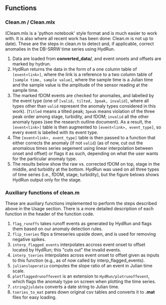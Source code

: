 ## Functions
### Clean.m / Clean.mlx
(Cleam.mlx is a 'python notebook' style format and is much easier to work with. It is also where all recent work has been done: Clean.m is not up to date). 
These are the steps in clean.m to detect and, if applicable, correct anomalies in the DB-SRRW time series using HydRun.
1. Data are loaded from **converted_data/**, and event onsets and offsets are marked by hydrun. 
2. HydRun returns the data in the form of a one column table of `[event<link>]`, where the link is a reference to a two column table of `[sample time, sample value]`, where the sample time is a Julian time and the sample value is the amplitude of the sensor reading at the sample time.
3. The marked fDOM events are checked for anomalies, and labelled by the event type (one of `[valid, tilted, 3peak, invalid]`, where all types other than `valid` represent the anomaly types considered in this work). (`Titled` means a tilted peak; `3peak` means violation of the three peak order among stage, turbidity, and fDOM; `invalid` all the other anomaly types (see the research outline document). As a result, the `[event<link>]` table is then augmented to `[event<link>, event_type]`, so every event is labelled with its event type.
4. The `[event<link>, event_type]` table is then passed to a function that either corrects the anomaly (if not `valid`) (as of now, cut out the anomalous times series segement using linear interpolation between onset and offset) or flags it as such, depending on what the user wants for the particular anomaly type.
5. The results below show the raw vs. corrected fDOM on top, stage in the middle, and turbidity at the bottom. HydRun was used on all three types of time series (i.e., fDOM, stage, turbidity), but the figure belows shows HydRun output only for the stage.

### Auxiliary functions of clean.m
These are auxiliary functions implemented to perform the steps described above in the Usage section.  There is a more detailed description of each function in the header of the function code.
1. `flag_runoffs` takes runoff events as generated by HydRun and flags them based on our anomaly detection rules.
2. `flip_tseries` flips a timeseries upside down, and is used for removing negative spikes.
3. `interp_flagged_events` interpolates accross event onset to offset located by HydRun; this "cuts out" the invalid events.
4. `interp_tseries` interpolates across event onset to offset given as inputs to this function (e.g., as of now called by interp_flagged_events).
5. `juliansloperatio` computes the slope ratio of an event in Julian time scale.
6. `plotflaggedrunoffevent` is an extension to `HydRun/plotrunoffevent`, which flags the anomaly type on screen when plotting the time series.
7. `string2juldate` converts a date string to Julian time.
8. `tseries_to_mat` pares down original csv tables and converts it to **.mat** files for easy loading.
